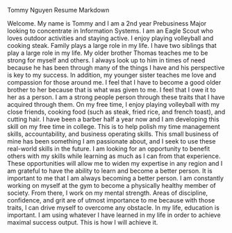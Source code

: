 
Tommy Nguyen Resume Markdown

Welcome. My name is Tommy and I am a 2nd year Prebusiness Major looking to concentrate in Information Systems. I am an Eagle Scout who loves outdoor activities and staying active. I enjoy playing volleyball and cooking steak. Family plays a large role in my life. I have two siblings that play a large role in my life. My older brother Thomas teaches me to be strong for myself and others. I always look up to him in times of need because he has been through many of the things I have and his perspective is key to my success. In addition, my younger sister teaches me love and compassion for those around me. I feel that I have to become a good older brother to her because that is what was given to me. I feel that I owe it to her as a person. I am a strong people person through these traits that I have acquired through them. On my free time, I enjoy playing volleyball with my close friends, cooking food (such as steak, fried rice, and french toast), and cutting hair. I have been a barber half a year now and I am developing this skill on my free time in college. This is to help polish my time management skills, accountability, and business operating skills. This small business of mine has been something I am passionate about, and I seek to use these real-world skills in the future. I am looking for an opportunity to benefit others with my skills while learning as much as I can from that experience. These opportunities will allow me to widen my expertise in any region and I am grateful to have the ability to learn and become a better person. It is important to me that I am always becoming a better person. I am constantly working on myself at the gym to become a physically healthy member of society. From there, I work on my mental strength. Areas of discipline, confidence, and grit are of utmost importance to me because with those traits, I can drive myself to overcome any obstacle. In my life, education is important. I am using whatever I have learned in my life in order to achieve maximal success output. This is how I will achieve it.
